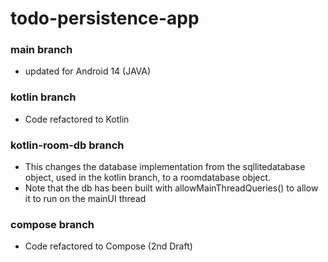# todo-persistence-app
### main branch
* updated for Android 14 (JAVA)
### kotlin branch
* Code refactored to Kotlin
### kotlin-room-db branch
* This changes the database implementation from the sqllitedatabase object, used in the kotlin branch, to a roomdatabase object.
* Note that the db has been built with allowMainThreadQueries() to allow it to run on the mainUI thread
### compose branch
* Code refactored to Compose (2nd Draft)